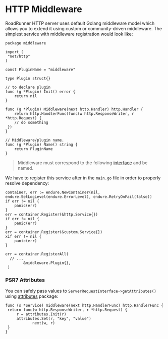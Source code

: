 # HTTP Middleware

RoadRunner HTTP server uses default Golang middleware model which allows you to extend it using custom or
community-driven middleware. The simplest service with middleware registration would look like:

```golang
package middleware

import (
 "net/http"
)

const PluginName = "middleware"

type Plugin struct{}

// to declare plugin
func (g *Plugin) Init() error {
    return nil
}

func (g *Plugin) Middleware(next http.Handler) http.Handler {
    return http.HandlerFunc(func(w http.ResponseWriter, r *http.Request) {
    // do something
 })
}

// Middleware/plugin name.
func (g *Plugin) Name() string {
    return PluginName
}
```

> Middleware must correspond to the following [interface](https://github.com/spiral/roadrunner/blob/master/plugins/http/plugin.go#L37) and be named.

We have to register this service after in the `main.go` file in order to properly resolve dependency:

```golang
container, err := endure.NewContainer(nil, endure.SetLogLevel(endure.ErrorLevel), endure.RetryOnFail(false))
if err != nil {
    panic(err)
}
err = container.Register(&http.Service{})
if err != nil {
    panic(err)
}
err = container.Register(&custom.Service{})
xif err != nil {
    panic(err)
}

err = container.RegisterAll(  
  // ...
        &middleware.Plugin{},
 )
```

### PSR7 Attributes

You can safely pass values to `ServerRequestInterface->getAttributes()` using [attributes](https://github.com/spiral/roadrunner/blob/master/plugins/http/attributes/attributes.go) package:

```golang
func (s *Service) middleware(next http.HandlerFunc) http.HandlerFunc {
 return func(w http.ResponseWriter, r *http.Request) {
     r = attributes.Init(r)
     attributes.Set(r, "key", "value")
            next(w, r)
 }
}
```
